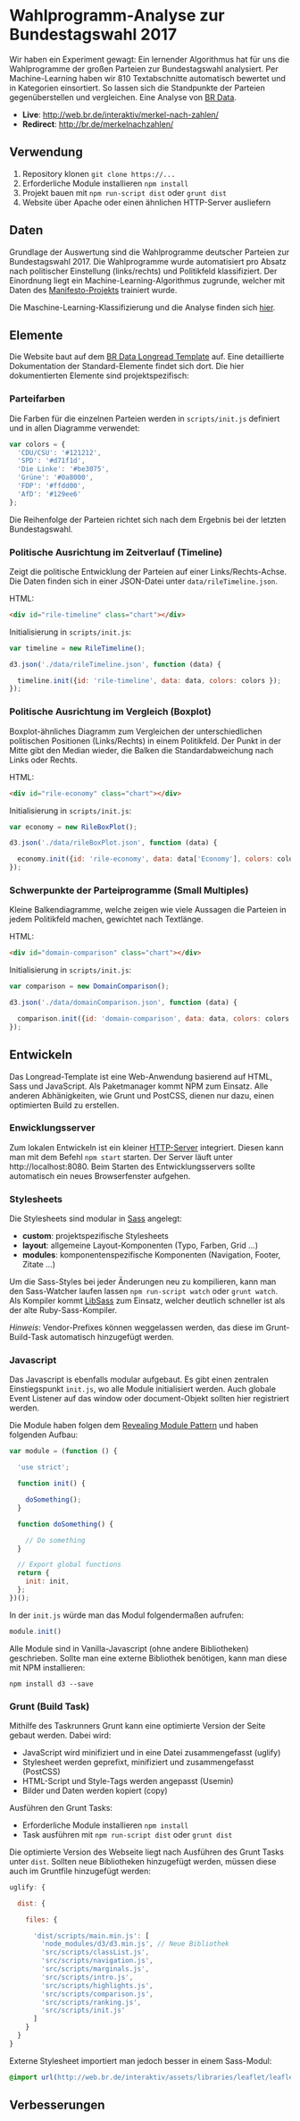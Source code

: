# Wahlprogramm-Analyse zur Bundestagswahl 2017
Wir haben ein Experiment gewagt: Ein lernender Algorithmus hat für uns die Wahlprogramme der großen Parteien zur Bundestagswahl analysiert. Per Machine-Learning haben wir 810 Textabschnitte automatisch bewertet und in Kategorien einsortiert. So lassen sich die Standpunkte der Parteien gegenüberstellen und vergleichen. Eine Analyse von [BR Data](http://br.de/data).

- **Live**: http://web.br.de/interaktiv/merkel-nach-zahlen/
- **Redirect**: http://br.de/merkelnachzahlen/

## Verwendung
1. Repository klonen `git clone https://...`
2. Erforderliche Module installieren `npm install`
3. Projekt bauen mit `npm run-script dist` oder `grunt dist`
4. Website über Apache oder einen ähnlichen HTTP-Server ausliefern

## Daten
Grundlage der Auswertung sind die Wahlprogramme deutscher Parteien zur Bundestagswahl 2017. Die Wahlprogramme wurde automatisiert pro Absatz nach politischer Einstellung (links/rechts) und Politikfeld klassifiziert. Der Einordnung liegt ein Machine-Learning-Algorithmus zugrunde, welcher mit Daten des [Manifesto-Projekts](https://manifestoproject.wzb.eu/) trainiert wurde.

Die Maschine-Learning-Klassifizierung und die Analyse finden sich [hier](https://github.com/digitalegarage/wahlprogramm-analyse).

## Elemente
Die Website baut auf dem [BR Data Longread Template](https://github.com/digitalegarage/longread-template) auf. Eine detaillierte Dokumentation der Standard-Elemente findet sich dort. Die hier dokumentierten Elemente sind projektspezifisch:

### Parteifarben
Die Farben für die einzelnen Parteien werden in `scripts/init.js` definiert und in allen Diagramme verwendet:

```javascript
var colors = {
  'CDU/CSU': '#121212',
  'SPD': '#d71f1d',
  'Die Linke': '#be3075',
  'Grüne': '#0a8000',
  'FDP': '#ffdd00',
  'AfD': '#129ee6'
};
```

Die Reihenfolge der Parteien richtet sich nach dem Ergebnis bei der letzten Bundestagswahl.

### Politische Ausrichtung im Zeitverlauf (Timeline)
Zeigt die politische Entwicklung der Parteien auf einer Links/Rechts-Achse. Die Daten finden sich in einer JSON-Datei unter `data/rileTimeline.json`.

HTML:

```html
<div id="rile-timeline" class="chart"></div>
```

Initialisierung in `scripts/init.js`:

```javascript
var timeline = new RileTimeline();

d3.json('./data/rileTimeline.json', function (data) {

  timeline.init({id: 'rile-timeline', data: data, colors: colors });
});
```


### Politische Ausrichtung im Vergleich (Boxplot)
Boxplot-ähnliches Diagramm zum Vergleichen der unterschiedlichen politischen Positionen (Links/Rechts) in einem Politikfeld. Der Punkt in der Mitte gibt den Median wieder, die Balken die Standardabweichung nach Links oder Rechts.

HTML:

```html
<div id="rile-economy" class="chart"></div>
```

Initialisierung in `scripts/init.js`:

```javascript
var economy = new RileBoxPlot();

d3.json('./data/rileBoxPlot.json', function (data) {

  economy.init({id: 'rile-economy', data: data['Economy'], colors: colors });
});
```

### Schwerpunkte der Parteiprogramme (Small Multiples)
Kleine Balkendiagramme, welche zeigen wie viele Aussagen die Parteien in jedem Politikfeld machen, gewichtet nach Textlänge.

HTML:

```html
<div id="domain-comparison" class="chart"></div>
```

Initialisierung in `scripts/init.js`:

```javascript
var comparison = new DomainComparison();

d3.json('./data/domainComparison.json', function (data) {

  comparison.init({id: 'domain-comparison', data: data, colors: colors });
});
```

## Entwickeln
Das Longread-Template ist eine Web-Anwendung basierend auf HTML, Sass und JavaScript. Als Paketmanager kommt NPM zum Einsatz. Alle anderen Abhänigkeiten, wie Grunt und PostCSS, dienen nur dazu, einen optimierten Build zu erstellen.

### Enwicklungsserver
Zum lokalen Entwickeln ist ein kleiner [HTTP-Server](https://github.com/indexzero/http-server) integriert. Diesen kann man mit dem Befehl `npm start` starten. Der Server läuft unter http://localhost:8080. Beim Starten des Entwicklungsservers sollte automatisch ein neues Browserfenster aufgehen. 

### Stylesheets
Die Stylesheets sind modular in [Sass](http://sass-lang.com/) angelegt:
- **custom**: projektspezifische Stylesheets 
- **layout**: allgemeine Layout-Komponenten (Typo, Farben, Grid ...) 
- **modules**: komponentenspezifische Komponenten (Navigation, Footer, Zitate ...)

Um die Sass-Styles bei jeder Änderungen neu zu kompilieren, kann man den Sass-Watcher laufen lassen `npm run-script watch` oder `grunt watch`. Als Kompiler kommt [LibSass](http://sass-lang.com/libSass) zum Einsatz, welcher deutlich schneller ist als der alte Ruby-Sass-Kompiler. 

*Hinweis*: Vendor-Prefixes können weggelassen werden, das diese im Grunt-Build-Task automatisch hinzugefügt werden.

### Javascript
Das Javascript is ebenfalls modular aufgebaut. Es gibt einen zentralen Einstiegspunkt `init.js`, wo alle Module initialisiert werden. Auch globale Event Listener auf das window oder document-Objekt sollten hier registriert werden.

Die Module haben folgen dem [Revealing Module Pattern](https://addyosmani.com/resources/essentialjsdesignpatterns/book/#revealingmodulepatternjavascript) und haben folgenden Aufbau: 

```javascript
var module = (function () {

  'use strict';

  function init() {

    doSomething();
  }

  function doSomething() {

    // Do something
  }

  // Export global functions
  return {
    init: init,
  };
})();
```

In der `init.js` würde man das Modul folgendermaßen aufrufen:

```javascript
module.init()
```

Alle Module sind in Vanilla-Javascript (ohne andere Bibliotheken) geschrieben. Sollte man eine externe Bibliothek benötigen, kann man diese mit NPM installieren:

```
npm install d3 --save
```

### Grunt (Build Task)
Mithilfe des Taskrunners Grunt kann eine optimierte Version der Seite gebaut werden. Dabei wird:
- JavaScript wird minifiziert und in eine Datei zusammengefasst (uglify)
- Stylesheet werden geprefixt, minifiziert und zusammengefasst (PostCSS)
- HTML-Script und Style-Tags werden angepasst (Usemin)
- Bilder und Daten werden kopiert (copy)

Ausführen den Grunt Tasks:
- Erforderliche Module installieren `npm install`
- Task ausführen mit `npm run-script dist` oder `grunt dist`

Die optimierte Version des Webseite liegt nach Ausführen des Grunt Tasks unter `dist`. Sollten neue Bibliotheken hinzugefügt werden, müssen diese auch im Gruntfile hinzugefügt werden:

```javascript
uglify: {

  dist: {

    files: {

      'dist/scripts/main.min.js': [
        'node_modules/d3/d3.min.js', // Neue Bibliothek
        'src/scripts/classList.js',
        'src/scripts/navigation.js',
        'src/scripts/marginals.js',
        'src/scripts/intro.js',
        'src/scripts/highlights.js',
        'src/scripts/comparison.js',
        'src/scripts/ranking.js',
        'src/scripts/init.js'
      ]
    }
  }
}
```

Externe Stylesheet importiert man jedoch besser in einem Sass-Modul:

```Sass
@import url(http://web.br.de/interaktiv/assets/libraries/leaflet/leaflet.v0.min.css)
```

## Verbesserungen
